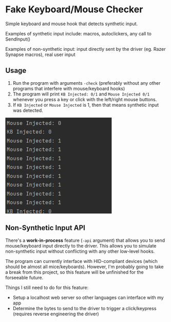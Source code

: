 # Fake Keyboard/Mouse Checker

Simple keyboard and mouse hook that detects synthetic input.

Examples of synthetic input include: macros, autoclickers, any call to SendInput()

Examples of non-synthetic input: input directly sent by the driver (eg. Razer Synapse macros), real user input

## Usage
1. Run the program with arguments `-check` (preferably without any other programs that interfere with mouse/keyboard hooks)
2. The program will print `KB Injected: 0/1` and `Mouse Injected 0/1` whenever you press a key or click with the left/right mouse buttons.
3. If `KB Injected` or `Mouse Injected` is 1, then that means synthetic input was detected.

![img.png](img.png)
## Non-Synthetic Input API

There's a **work-in-process** feature (`-api` argument) that allows you to send mouse/keyboard input directly to the driver. This allows you to simulate non-synthetic input without conflicting with any other low-level hooks.

The program can currently interface with HID-compliant devices (which should be almost all mice/keyboards). However, I'm probably going to take a break from this project, so this feature will be unfinished for the forseeable future.

Things I still need to do for this feature:
- Setup a localhost web server so other languages can interface with my app
- Determine the bytes to send to the driver to trigger a click/keypress (requires reverse engineering the driver)

